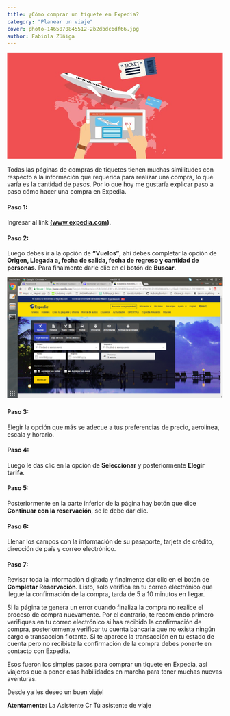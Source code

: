 ```yaml
---
title: ¿Cómo comprar un tiquete en Expedia?
category: "Planear un viaje"
cover: photo-1465070845512-2b2dbdc6df66.jpg
author: Fabiola Zúñiga
---
```


![landing image](./photo-1465070845512-2b2dbdc6df66.jpg)

Todas las páginas de compras de tiquetes tienen muchas similitudes con respecto a la información que requerida para realizar una compra, lo que varía es la cantidad de pasos. Por lo que hoy me gustaría explicar paso a paso cómo hacer una compra en Expedia.

#### Paso 1:
Ingresar al link <a href="https://www.expedia.com" target="_blank">**(www.expedia.com)**</a>.

#### Paso 2:
 Luego debes ir a la opción de **“Vuelos”**, ahí debes completar la opción de **Origen, Llegada a, fecha de salida, fecha de regreso y cantidad de personas.** Para finalmente darle clic en el botón de **Buscar**.

![expedia busqueda vuelos](./photo-1465070845512-2b2dbdc6df67.png)

#### Paso 3:
Elegir la opción que más se adecue a tus preferencias de precio, aerolínea, escala y horario.

#### Paso 4:
Luego le das clic en la opción de **Seleccionar** y posteriormente **Elegir tarifa**.

#### Paso 5:
Posteriormente en la parte inferior de la página hay botón que dice **Continuar con la reservación**, se le debe dar clic.

#### Paso 6:
Llenar los campos con la información de su pasaporte, tarjeta de crédito, dirección de país y correo electrónico.

#### Paso 7:
Revisar toda la información digitada y finalmente dar clic en el botón de **Completar Reservación.**  Listo, solo verifica en tu correo electrónico que llegue la confirmación de la compra, tarda de 5 a 10 minutos en llegar.

Si la página te genera un error cuando finaliza la compra no realice el proceso de compra nuevamente. Por el contrario, te recomiendo primero verifiques en tu correo electrónico si has recibido la confirmación de compra, posteriormente verificar tu cuenta bancaria que no exista ningún cargo o transaccion flotante. Si te aparece la transacción en tu estado de cuenta pero no recibiste la confirmación de la compra debes ponerte en contacto con Expedia.

Esos fueron los simples pasos para comprar un tiquete en Expedia, así viajeros que a poner esas habilidades en marcha para tener muchas nuevas aventuras.

Desde ya les deseo un buen viaje!

**Atentamente:**
La Asistente Cr
Tú asistente de viaje

